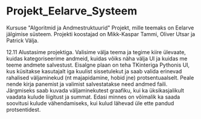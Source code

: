 # Projekt_Eelarve_Systeem
Kursuse "Algoritmid ja Andmestruktuurid" Projekt, mille teemaks on Eelarve jälgimise süsteem.
Projekti koostajad on Mikk-Kaspar Tammi, Oliver Utsar ja Patrick Välja.

12.11 
  Alustasime projektiga. Valisime välja teema ja tegime kiire ülevaate, kuidas kategoriseerime andmeid, kuidas võiks näha välja   UI ja kuidas me teeme andmete salvestust. Eisalgne plaan on teha TKinteriga Pythonis UI, kus küsitakse kasutajalt iga           kuulist sissetulekut ja saab valida erinevad rahalised väljaminekud (nt majapidamine, hobid jne) protsentuaalselt. Peale        nende kirja panemist ja valimist salvestatakse need andmed faili. Järgmiseks saab kuvada väljaminekutest graafiku, kui ka       üksikasjalikult vaadata kulude liigitust ja summat. Edasi minnes on võimalik ka saada soovitusi kulude vähendamiseks,           kui kulud lähevad üle ette pandud protsentidest. 
